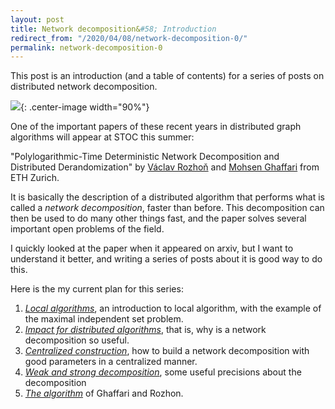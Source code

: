 ```yaml
---
layout: post
title: Network decomposition&#58; Introduction
redirect_from: "/2020/04/08/network-decomposition-0/"
permalink: network-decomposition-0
---
```


This post is an introduction (and a table of contents) for a series of posts on
distributed network decomposition. 

![](assets/caravane-0.jpg){: .center-image width="90%"}


One of the important papers of these recent years in distributed graph 
algorithms will appear at STOC this summer:

"Polylogarithmic-Time Deterministic Network Decomposition and Distributed 
Derandomization" by [Václav Rozhoň](https://n.ethz.ch/~rozhonv/) and 
[Mohsen Ghaffari](https://people.inf.ethz.ch/gmohsen/) from ETH Zurich.

It is basically the description of a distributed algorithm that performs what is 
called a *network decomposition*, faster than before. This decomposition can 
then be used to do many other things fast, and the paper solves several important 
open problems of the field. 

I quickly looked at the paper when it appeared on arxiv, but I want to 
understand it better, and writing a series of posts about it is good way to do 
this. 

Here is the my current plan for this series:

1. *[Local algorithms](https://discrete-notes.github.io/network-decomposition-1-local-algorithms)*, 
an introduction to local algorithm, with the example of 
the maximal independent set problem.
2. *[Impact for distributed algorithms](https://discrete-notes.github.io/network-decomposition-2-impact)*, 
that is, why is a network decomposition so useful. 
3. *[Centralized construction](https://discrete-notes.github.io/network-decomposition-3-centralized)*, 
how to build a network decomposition with good parameters in a centralized manner.
4. *[Weak and strong decomposition](https://discrete-notes.github.io/network-decomposition-4-weak-strong)*, 
some useful precisions about the decomposition
5. *[The algorithm](https://discrete-notes.github.io/network-decomposition-5-algorithm)* of Ghaffari and Rozhon.
